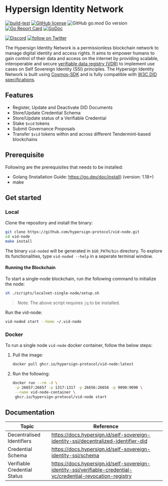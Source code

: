 # Hypersign Identity Network

[![build-test](https://github.com/hypersign-protocol/vid-node/actions/workflows/build.yml/badge.svg)](https://github.com/hypersign-protocol/vid-node/actions/workflows/build.yml) [![GitHub license](https://img.shields.io/github/license/hypersign-protocol/vid-node?color=blue&style=flat-square)](https://github.com/hypersign-protocol/vid-node/blob/main/LICENSE) ![GitHub go.mod Go version](https://img.shields.io/github/go-mod/go-version/hypersign-protocol/vid-node?style=flat-square) [![Go Report Card](https://goreportcard.com/badge/github.com/hypersign-protocol/vid-node)](https://goreportcard.com/report/github.com/hypersign-protocol/vid-node) [![GoDoc](https://img.shields.io/badge/godoc-reference-blue?style=flat-square&logo=go)](https://pkg.go.dev/github.com/hypersign-protocol/vid-node)

<a href="https://discord.gg/CCjJPUuVUz"><img src="https://img.shields.io/discord/308323056592486420?logo=discord" alt="Discord"></a>
<a href="https://twitter.com/intent/follow?screen_name=hypersignchain"> <img src="https://img.shields.io/twitter/follow/hypersignchain?style=social&logo=twitter" alt="follow on Twitter"></a>


The Hypersign Identity Network is a permissionless blockchain network to manage digital identity and access rights. It aims to empower humans to gain control of their data and access on the internet by providing scalable, interoperable and secure [verifiable data registry (VDR)](https://www.w3.org/TR/did-core/#dfn-verifiable-data-registry) to implement use cases on Self Sovereign Identity (SSI) principles. The Hypersign Identity Network is built using [Cosmos-SDK](https://tendermint.com/sdk/) and is fully compatible with [W3C DID specifications](https://www.w3.org/TR/did-core/).

## Features

- Register, Update and Deactivate DID Documents
- Store/Update Credential Schema
- Store/Update status of a Verifiable Credential
- Stake `$vid` tokens
- Submit Governance Proposals
- Transfer `$vid` tokens within and across different Tendermint-based blockchains

## Prerequisite

Following are the prerequisites that needs to be installed:

- Golang (Installation Guide: https://go.dev/doc/install) (version: 1.18+)
- make

## Get started

### Local

Clone the repository and install the binary:

```sh
git clone https://github.com/hypersign-protocol/vid-node.git
cd vid-node
make install
```

The binary `vid-noded` will be generated in `$GO_PATH/bin` directory. To explore its functionalities, type `vid-noded --help` in a seperate terminal window.

#### Running the Blockchain

To start a single-node blockchain, run the following command to initialize the node:

```sh
sh ./scripts/localnet-single-node/setup.sh
```

> Note: The above script requires `jq` to be installed.

Run the vid-node:

```sh
vid-noded start --home ~/.vid-node
```

### Docker

To run a single node `vid-node` docker container, follow the below steps:

1. Pull the image:
   ```sh
   docker pull ghcr.io/hypersign-protocol/vid-node:latest
   ```

2. Run the following:
   ```sh
   docker run --rm -d \
	-p 26657:26657 -p 1317:1317 -p 26656:26656 -p 9090:9090 \
	--name vid-node-container \
	ghcr.io/hypersign-protocol/vid-node start
   ```

## Documentation

| Topic | Reference |
| ----- | ---- |
| Decentralised Identifiers | https://docs.hypersign.id/self-sovereign-identity-ssi/decentralized-identifier-did |
| Credential Schema | https://docs.hypersign.id/self-sovereign-identity-ssi/schema |
| Verifiable Credential Status | https://docs.hypersign.id/self-sovereign-identity-ssi/verifiable-credential-vc/credential-revocation-registry |

